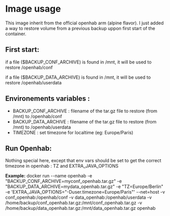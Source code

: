 Image usage
===========

This image inherit from the official openhab arm (alpine flavor).
I just added a way to restore volume from a previous backup uppon first start of the container.

First start:
------------
if a file ($BACKUP_CONF_ARCHIVE) is found in /mnt, it will be used to restore /openhab/conf

if a file ($BACKUP_DATA_ARCHIVE) is found in /mnt, it will be used to restore /openhab/userdata


Environements variables :
-------------------------

- BACKUP_CONF_ARCHIVE : filename of the tar.gz file to restore (from /mnt) to /openhab/conf
- BACKUP_DATA_ARCHIVE : filename of the tar.gz file to restore (from /mnt) to /openhab/userdata
- TIMEZONE : set timezone for localtime (eg: Europe/Paris)

Run Openhab:
--------------
Nothing special here, except that env vars should be set to get the correct timezone in openhab : TZ and EXTRA_JAVA_OPTIONS

**Example:** docker run --name openhab -e "BACKUP_CONF_ARCHIVE=myconf_openhab.tar.gz" -e "BACKUP_DATA_ARCHIVE=mydata_openhab.tar.gz" -e "TZ=Europe/Berlin" -e 'EXTRA_JAVA_OPTIONS="-Duser.timezone=Europe/Paris"' --net=host -v conf_openhab:/openhab/conf -v data_openhab:/openhab/userdata -v /home/backup/conf_openhab.tar.gz:/mnt/conf_openhab.tar.gz -v /home/backup/data_openhab.tar.gz:/mnt/data_openhab.tar.gz openhab
